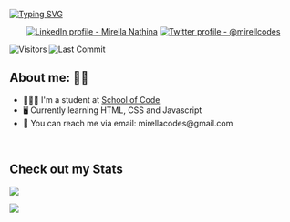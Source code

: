 [![Typing SVG](https://readme-typing-svg.herokuapp.com?color=%23B582F7&size=50&width=770&height=80&lines=Hey!+I'm+Mirella)](https://git.io/typing-svg)
<p align="center">
  <a href="https://www.linkedin.com/in/mirella-nathina">
    <img src="https://user-images.githubusercontent.com/86558397/139915015-f8791665-f0ad-47dc-a4bc-9ae0e5bad202.png" alt="LinkedIn profile - Mirella Nathina" title="LinkedIn"></a> <a href="https://twitter.com/mirellacodes">
    <img src="https://user-images.githubusercontent.com/86558397/139915298-e346b52c-ca62-41db-a9ff-bb258a73607d.png" alt="Twitter profile - @mirellcodes" title="Twitter"></a> 



<img alt="Visitors" src="https://komarev.com/ghpvc/?username=mirellacodes&color=670067&style=plastic&label=VISITORS"/>  <img alt="Last Commit" src="https://img.shields.io/github/last-commit/mirellacodes/mirellacodes?logo=markdown&label=LAST+UPDATE&color=670067&style=plastic">

## About me: 🧏🏽

  <ul>
  <li> 👩🏽‍🎓 I'm a student at <a href=https://www.schoolofcode.co.uk> School of Code </a> </li>
  <li> 🖥️ Currently learning HTML, CSS and Javascript </li>
  <li> 📧 You can reach me via email: mirellacodes@gmail.com </li>
        </ul>
     

<br>
 
## Check out my Stats

<a href="https://git.io/streak-stats"> <img  src="http://github-readme-streak-stats.herokuapp.com?user=mirellacodes&theme=shades-of-purple&date_format=j%20M%5B%20Y%5D&ring=D3DD73&fire=FF632B&sideNums=B7AFFF&currStreakNum=B7AFFF&currStreakLabel=84D7DD&sideLabels=84D7DD&dates=DDB291&stroke=C6E9FF&border=00B9DD&background=3D2064" /> 
</a>
<br>

<a href="https://git.io/streak-stats"> <img src="https://github-readme-stats.vercel.app/api?username=mirellacodes&show_icons=true&theme=synthwave" /> 

